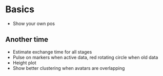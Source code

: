# Basics

- Show your own pos

## Another time

- Estimate exchange time for all stages
- Pulse on markers when active data, red rotating circle when old data
- Height plot
- Show better clustering when avatars are overlapping
